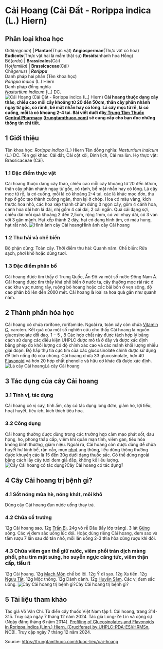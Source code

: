 # Cải Hoang (Cải Đất - Rorippa indica (L.) Hiern)

Phân loại khoa học  
---  
Giới(_regnum_) |  **Plantae**(Thực vật) **Angiospermae**(Thực vật có hoa) **Eudicots**(Thực vật hai lá mầm thật sự) **Rosids**(nhánh hoa Hồng)  
Bộ(_ordo_) | **Brassicales**(Cải)  
Họ(_familia_) | **Brassicaceae**(Cải)  
Chi(_genus_) | **_Rorippa_**  
Danh pháp hai phần (Tên khoa học)  
_Rorippa indica_ (L.) Hiern  
Danh pháp đồng nghĩa  
_Nasturtium indicum_ (L.) DC.  
![Cải Hoang \(Cải Đất - Rorippa indica \(L.\) Hiern\)](https://trungtamthuoc.com/images/others/cai-hoang-1676.jpg)
**Cải hoang thuộc dạng cây thảo, chiều cao mỗi cây khoảng từ 20 đến 50cm, thân cây phân nhánh ngay từ gốc, có rãnh, bề mặt nhẵn hay có lông. Lá cây mọc từ rễ, lá có cuống, mỗi lá có khoảng 2-4 tai. Bài viết dưới đây,[Trung Tâm Thuốc Central Pharmacy](https://trungtamthuoc.com/ "Trung Tâm Thuốc Central Pharmacy") ([trungtamthuoc.com](https://trungtamthuoc.com/ "trungtamthuoc.com")) sẽ cung cấp cho bạn đọc những thông tin chi tiết.**
##  1 Giới thiệu
Tên khoa học: _Rorippa indica_ (L.) Hiern
Tên đồng nghĩa: _Nasturtium indicum_ (L.) DC.
Tên gọi khác: Cải đất, Cải cột xôi, Đình lịch, Cải ma lùn.
Họ thực vật: Brassicaceae (Cải).
### 1.1 Đặc điểm thực vật
Cải hoang thuộc dạng cây thảo, chiều cao mỗi cây khoảng từ 20 đến 50cm, thân cây phân nhánh ngay từ gốc, có rãnh, bề mặt nhẵn hay có lông.
Lá cây mọc từ rễ, lá có cuống, mỗi lá có khoảng 2-4 tai, các lá khác mọc đơn, thu hẹp ở gốc tạo thành cuống ngắn, thon lại ở chóp.
Hoa có màu vàng, kích thước hoa nhỏ, các hoa xếp thành chùm đứng ở ngọn cây, gồm 4 cánh hoa, cánh hoa dài hơn lá đài, nhị gồm 4 cái dài, 2 cái ngắn.
Quả cải dạng sợi, chiều dài mỗi quả khoảng 2 đến 2,5cm, rộng 1mm, có vòi nhụy dài, có 3 van với 3 gân mảnh.
Hạt xếp thành 2 dãy, hạt có dạng hình tim, có màu hung, hạt rất nhỏ.
![Hình ảnh cây Cải hoang](https://trungtamthuoc.com/images/item/cai-hoang-0.jpg)Hình ảnh cây Cải hoang
### 1.2 Thu hái và chế biến
Bộ phận dùng: Toàn cây.
Thời điểm thu hái: Quanh năm.
Chế biến: Rửa sạch, phơi khô hoặc dùng tươi.
### 1.3 Đặc điểm phân bố
Cải hoang được tìm thấy ở Trung Quốc, Ấn Độ và một số nước Đông Nam Á.
Cải hoang được tìm thấy khá phổ biến ở nước ta, cây thường mọc rải rác ở các khu vực nương rẫy, ruộng bỏ hoang hoặc các bãi bồn ở ven sông, độ cao phân bố lên đến 2000 mét.
Cải hoang là loài ra hoa quả gần như quanh năm.
##  2 Thành phần hóa học
Cải hoang có chứa rorifone, rorifamide. Ngoài ra, toàn cây còn chứa [Vitamin C](https://trungtamthuoc.com/hoat-chat/vitamin-c "Vitamin C"), caroten.
Kết quả của một số nghiên cứu cho thấy Cải hoang là nguồn glucosinolate dồi dào. 1 − 5 , 8 Các hợp chất này được tách hợp lý bằng cách sử dụng các điều kiện UHPLC được mô tả ở đây và được xác định bằng phép đo khối lượng có độ chính xác cao và các mảnh khối lượng nhiều giai đoạn. Độ hấp thụ tia cực tím của các glucosinolate chính được sử dụng để tính nồng độ của chúng. Cải hoang chứa 33 glucosinolate, hơn 40 [Flavonoid](https://trungtamthuoc.com/hoat-chat/flavonoid "Flavonoid") và hơn 20 hợp chất phenolic và hữu cơ khác đã được xác định.
![Lá cây Cải hoang](https://trungtamthuoc.com/images/item/cai-hoang-1.jpg)Lá cây Cải hoang
##  3 Tác dụng của cây Cải hoang
### 3.1 Tính vị, tác dụng
Cải hoang có vị cay, tính ấm, cây có tác dụng long đờm, giảm ho, lợi tiểu, hoạt huyết, tiêu ích, kích thích tiêu hóa.
### 3.2 Công dụng
Cải hoang thường được dùng trong các trường hợp cảm mạo phát sốt, đau họng, ho, phong thấp cấp, viêm khí quản mạn tính, viêm gan, tiêu hóa không bình thường, giảm niệu.
Ngoài ra, Cải hoang còn được dùng để chữa huyết hư kinh bế, rắn cắn, mụn [nhọt](https://trungtamthuoc.com/bai-viet/nhot "nhọt") ung thũng, liều dùng thông thường được khuyến cáo là 15 đến 30g dưới dạng thuốc sắc. Có thể dùng ngoài bằng cách lấy cây tươi đem giã đắp, không kể liều lượng.
![Cây Cải hoang có tác dụng?](https://trungtamthuoc.com/images/item/cai-hoang-2.jpg)Cây Cải hoang có tác dụng?
##  4 Cây Cải hoang trị bệnh gì?
### 4.1 Sốt nóng mùa hè, nóng khát, môi khô
Dùng cây Cải hoang đun nước uống thay trà.
### 4.2 Chữa cổ trướng
12g Cải hoang sao.
12g [Trần Bì](https://trungtamthuoc.com/hoat-chat/tran-bi "Trần Bì").
24g vỏ rễ Dâu (lấy lớp trắng).
3 lát [Gừng](https://trungtamthuoc.com/hoat-chat/gung "Gừng") sống.
Các vị đem sắc uống lúc đói.
Hoặc dùng riêng Cải hoang, đem sao và tẩm rượu 7 lần sau đó tán nhỏ, mỗi lần uống 2-3 thìa hòa cùng rượu khi đói.
### 4.3 Chữa viêm gan thể giữ nước, viêm phổi tràn dịch màng phổi, phu tim mặt sưng, ho suyễn ngực căng tức, viêm thận cấp, tiểu ít
12g Cải hoang.
12g [Mạch Môn](https://trungtamthuoc.com/duoc-lieu/mach-mon "Mạch Môn") chế bỏ lõi.
12g Ý dĩ sao.
12g Xa tiền.
12g [Ngưu Tất](https://trungtamthuoc.com/hoat-chat/nguu-tat "Ngưu Tất").
12g Mộc thông.
12g Dành dành.
12g [Huyền Sâm](https://trungtamthuoc.com/hoat-chat/huyen-sam "Huyền Sâm").
Các vị đem sắc uống.
![Cây Cải hoang trị bệnh gì?](https://trungtamthuoc.com/images/item/cai-hoang-3.jpg)Cây Cải hoang trị bệnh gì?
##  5 Tài liệu tham khảo
Tác giả Võ Văn Chi. Từ điển cây thuốc Việt Nam tập 1. Cải hoang, trang 314-315. Truy cập ngày 7 tháng 12 năm 2024.
Tác giả Long-Ze Lin và cộng sự (Ngày đăng tháng 6 năm 2014). [Profiling of Glucosinolates and Flavonoids in Rorippa indica (Linn.) Hiern. (Cruciferae) by UHPLC-PDA-ESI/HRMSn](https://pmc.ncbi.nlm.nih.gov/articles/PMC4082396/), NCBI. Truy cập ngày 7 tháng 12 năm 2024.


Source: https://trungtamthuoc.com/duoc-lieu/cai-hoang